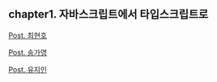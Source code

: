 ## chapter1. 자바스크립트에서 타입스크립트로

[Post. 최현호](/chapter1/chh.md)

[Post. 송가영](/chapter1/gazero.md)

[Post. 유지인](/chapter1/yji.md)
